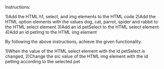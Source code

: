 Instructions:

1)Add the HTML h1, select, and img elements to the HTML code
2)Add the HTML option elements with the values dog, cat, parrot, spider and rabbit to the HTML select element
3)Add an id petSelect to the HTML select element
4)Add an id petImg to the HTML img element

By following the above instructions, achieve the given functionality.

1)When the value of the HTML select element with the id petSelect is changed,
2)Change the src value of the HTML img element with the id petImg according to the selected pet

